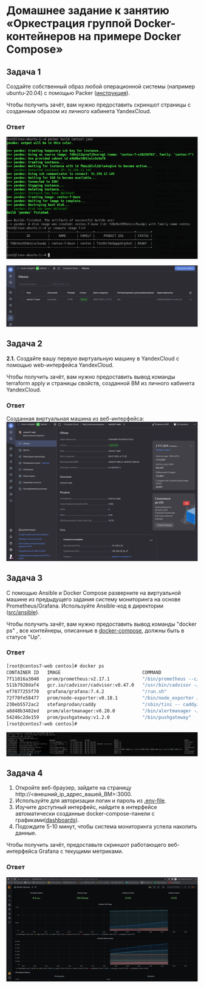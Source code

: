 # Домашнее задание к занятию «Оркестрация группой Docker-контейнеров на примере Docker Compose»

## Задача 1

Создайте собственный образ любой операционной системы (например ubuntu-20.04) с помощью Packer ([инструкция](https://cloud.yandex.ru/docs/tutorials/infrastructure-management/packer-quickstart)).

Чтобы получить зачёт, вам нужно предоставить скриншот страницы с созданным образом из личного кабинета YandexCloud.

### Ответ

![task_1](img/task_1.png)

![task_1-2](img/task_1-2.png)

## Задача 2

**2.1.** Создайте вашу первую виртуальную машину в YandexCloud с помощью web-интерфейса YandexCloud.        

Чтобы получить зачёт, вам нужно предоставить вывод команды terraform apply и страницы свойств, созданной ВМ из личного кабинета YandexCloud.

### Ответ

Созданная виртуальная машина из веб-интерфейса:
 ![task_2](img/task_2.png)

## Задача 3

С помощью Ansible и Docker Compose разверните на виртуальной машине из предыдущего задания систему мониторинга на основе Prometheus/Grafana.
Используйте Ansible-код в директории ([src/ansible](https://github.com/netology-group/virt-homeworks/tree/virt-11/05-virt-04-docker-compose/src/ansible)).

Чтобы получить зачёт, вам нужно предоставить вывод команды "docker ps" , все контейнеры, описанные в [docker-compose](https://github.com/netology-group/virt-homeworks/blob/virt-11/05-virt-04-docker-compose/src/ansible/stack/docker-compose.yaml),  должны быть в статусе "Up".

### Ответ

```bash
[root@centos7-web centos]# docker ps
CONTAINER ID   IMAGE                              COMMAND                  CREATED          STATUS                             PORTS                                                                              NAMES
7f11016a3040   prom/prometheus:v2.17.1            "/bin/prometheus --c…"   22 seconds ago   Up 20 seconds                      9090/tcp                                                                           prometheus
511b7928daf4   gcr.io/cadvisor/cadvisor:v0.47.0   "/usr/bin/cadvisor -…"   22 seconds ago   Up 20 seconds (health: starting)   8080/tcp                                                                           cadvisor
ef7877255f70   grafana/grafana:7.4.2              "/run.sh"                22 seconds ago   Up 20 seconds                      3000/tcp                                                                           grafana
72f70fe58477   prom/node-exporter:v0.18.1         "/bin/node_exporter …"   22 seconds ago   Up 20 seconds                      9100/tcp                                                                           nodeexporter
230eb5572ac2   stefanprodan/caddy                 "/sbin/tini -- caddy…"   22 seconds ago   Up 19 seconds                      0.0.0.0:3000->3000/tcp, 0.0.0.0:9090-9091->9090-9091/tcp, 0.0.0.0:9093->9093/tcp   caddy
a8d48b3402ed   prom/alertmanager:v0.20.0          "/bin/alertmanager -…"   22 seconds ago   Up 19 seconds                      9093/tcp                                                                           alertmanager
54246c2de159   prom/pushgateway:v1.2.0            "/bin/pushgateway"       22 seconds ago   Up 20 seconds                      9091/tcp                                                                           pushgateway
[root@centos7-web centos]#
```

 ![task_3](img/task_3.png)

## Задача 4

1. Откройте веб-браузер, зайдите на страницу http://<внешний_ip_адрес_вашей_ВМ>:3000.
2. Используйте для авторизации логин и пароль из [.env-file](https://github.com/netology-group/virt-homeworks/blob/virt-11/05-virt-04-docker-compose/src/ansible/stack/.env).
3. Изучите доступный интерфейс, найдите в интерфейсе автоматически созданные docker-compose-панели с графиками([dashboards](https://grafana.com/docs/grafana/latest/dashboards/use-dashboards/)).
4. Подождите 5-10 минут, чтобы система мониторинга успела накопить данные.

Чтобы получить зачёт, предоставьте скриншот работающего веб-интерфейса Grafana с текущими метриками.

### Ответ

![task_4](img/task_4.png)

